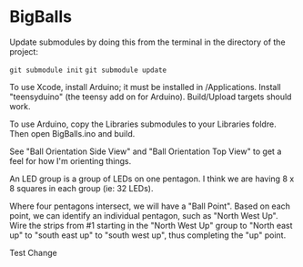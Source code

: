 # BigBalls

Update submodules by doing this from the terminal in the directory of the project:

`git submodule init`
`git submodule update`

To use Xcode, install Arduino; it must be installed in /Applications. Install "teensyduino" (the teensy add on for Arduino). Build/Upload targets should work.

To use Arduino, copy the Libraries submodules to your Libraries foldre. Then open BigBalls.ino and build.

See "Ball Orientation Side View" and "Ball Orientation Top View" to get a feel for how I'm orienting things.

An LED group is a group of LEDs on one pentagon. I think we are having 8 x 8 squares in each group (ie: 32 LEDs).

Where four pentagons intersect, we will have a "Ball Point".  Based on each point, we can identify an individual pentagon, such as "North West Up".  Wire the strips from #1 starting  in the "North West Up" group to "North east up" to "south east up" to "south west up", thus completing the "up" point. 

Test Change